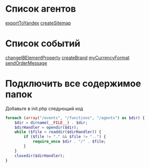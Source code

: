 # Список агентов

[exportToYandex](./agents/exportToYandex.md)
[createSitemap](./agents/createSitemap.md)

# Список событий

[changeIBElementProperty](./events/changeIBElementProperty.md)
[createBrand](./events/createBrand.md)
[myCurrencyFormat](./events/myCurrencyFormat.md)
[sendOrderMessage](./events/sendOrderMessage.md)

# Подключить все содержимое папок

Добавьте в init.php следующий код

```php
foreach (array("/events", "/functions", "/agents") as $dir) {
    $dir = dirname(__FILE__) . $dir;
    $dirHandler = opendir($dir);
    while ($file = readdir($dirHandler)) {
        if ($file != "." && $file != "..") {
            require_once $dir . "/" . $file;
        }
    }
    closedir($dirHandler);
}
```